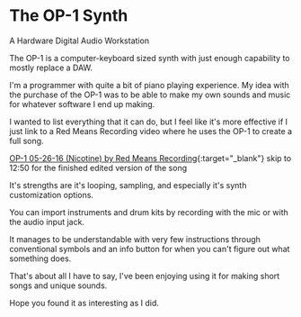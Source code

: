 # The OP-1 Synth

A Hardware Digital Audio Workstation

The OP-1 is a computer-keyboard sized synth with just enough capability to mostly replace a DAW.

I'm a programmer with quite a bit of piano playing experience. My idea with the purchase of the OP-1 was to be able to make my own sounds and music for whatever software I end up making.

I wanted to list everything that it can do, but I feel like it's more effective if I just link to a Red Means Recording video where he uses the OP-1 to create a full song.

[OP-1 05-26-16 (Nicotine) by Red Means Recording](https://www.youtube.com/watch?v=TpIVf1dXrbU){:target="_blank"}
skip to 12:50 for the finished edited version of the song

It's strengths are it's looping, sampling, and especially it's synth customization options.

You can import instruments and drum kits by recording with the mic or with the audio input jack.

It manages to be understandable with very few instructions through conventional symbols and an info button for when you can't figure out what something does.

That's about all I have to say, I've been enjoying using it for making short songs and unique sounds.

Hope you found it as interesting as I did.

